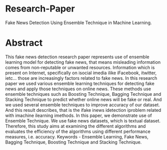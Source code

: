 # Research-Paper
Fake News Detection Using Ensemble Technique in Machine Learning.

# Abstract
This fake news detection research paper represents use of ensemble learning model for detecting fake news, that means misleading information comes from non-reputable or unwanted resources. Information which is present on Internet, specifically on isocial imedia ilike iFacebook, itwitter, ietc... those are increasingly factors related to fake news. 
In this research paper we used various ensemble learning techniques for detecting fake news and apply those techniques on online news. These methods use ensemble techniques such as Boosting Technique, Bagging Technique and Stacking Technique to predict whether online news will be fake or real. 
And we used several ensemble techniques to improve accuracy of our dataset. And this result describes, that is the ifake inews idetection iproblem related with imachine ilearning imethods. 
In this paper, we demonstrate use of Ensemble Technique. We use fake news datasets, which is textual dataset. Therefore, this study aims at examining the different algorithms and evaluates the efficiency of the algorithms using different performance measures, i.e. accuracy.
Keywords - Ensemble Learning, Fake News, Bagging Technique, Boosting Technique and Stacking Technique.
